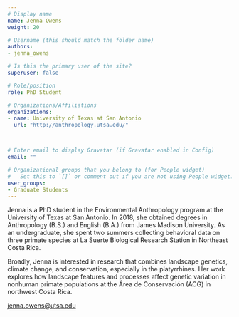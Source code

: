 ```yaml
---
# Display name
name: Jenna Owens
weight: 20

# Username (this should match the folder name)
authors:
- jenna_owens

# Is this the primary user of the site?
superuser: false

# Role/position
role: PhD Student

# Organizations/Affiliations
organizations:
- name: University of Texas at San Antonio
  url: "http://anthropology.utsa.edu/"



# Enter email to display Gravatar (if Gravatar enabled in Config)
email: ""

# Organizational groups that you belong to (for People widget)
#   Set this to `[]` or comment out if you are not using People widget.
user_groups:
- Graduate Students
---
```


Jenna is a PhD student in the Environmental Anthropology program at the University of Texas at San Antonio. In 2018, she obtained degrees in Anthropology (B.S.) and English (B.A.) from James Madison University. As an undergraduate, she spent two summers collecting behavioral data on three primate species at La Suerte Biological Research Station in Northeast Costa Rica.

Broadly, Jenna is interested in research that combines landscape genetics, climate change, and conservation, especially in the platyrrhines. Her work explores how landscape features and processes affect genetic variation in nonhuman primate populations at the Área de Conservación (ACG) in northwest Costa Rica.

[jenna.owens@utsa.edu](mailto:jenna.owens@utsa.edu)
